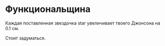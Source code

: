# Функциональщина 

Каждая поставленная звездочка star увеличивает твоего Джонсона на 0.1 см.

Стоит задуматься.
